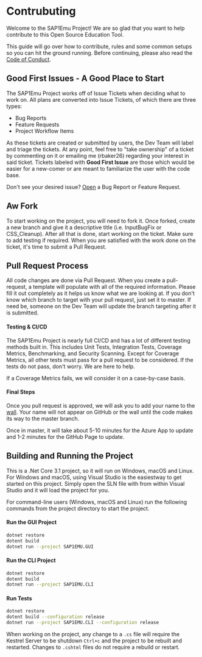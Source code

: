 # Contrubuting 
Welcome to the SAP1Emu Project! We are so glad that you want to help contribute to this Open Source Education Tool.

This guide will go over how to contribute, rules and some common setups so you can hit the ground running.
Before continuing, please also read the [Code of Conduct](CODE_OF_CONDUCT.md).

## Good First Issues - A Good Place to Start

The SAP1Emu Project works off of Issue Tickets when deciding what to work on.  All plans are converted into Issue Tickets, of which there are three types:
* Bug Reports
* Feature Requests 
* Project Workflow Items

As these tickets are created or submitted by users, the Dev Team will label and triage the tickets. At any point, feel free to "take ownership" of a ticket by commenting on it or emailing me (rbaker26) regarding your interest in said ticket. Tickets labeled with **Good First Issue** are those which would be easier for a new-comer or are meant to familiarize the user with the code base. 

Don't see your desired issue? [Open](https://github.com/rbaker26/SAP1EMU/issues/new/choose) a Bug Report or Feature Request.


## Aw Fork
To start working on the project, you will need to fork it.  Once forked, create a new branch and give it a descriptive title (i.e. InputBugFix or CSS_Cleanup). After all that is done, start working on the ticket.  Make sure to add testing if required. When you are satisfied with the work done on the ticket, it's time to submit a Pull Request.


## Pull Request Process
All code changes are done via Pull Request.  When you create a pull-request, a template will populate with all of the required information. Please fill it out completely as it helps us know what we are looking at.  If you don't know which branch to target with your pull request, just set it to master. If need be, someone on the Dev Team will update the branch targeting after it is submitted.  

#### Testing & CI/CD
The SAP1Emu Project is nearly full CI/CD and has a lot of different testing methods built in. This includes Unit Tests, Integration Tests, Coverage Metrics, Benchmarking, and Security Scanning. Except for Coverage Metrics, all other tests must pass for a pull request to be considered.  If the tests do not pass, don't worry. We are here to help. 

If a Coverage Metrics fails, we will consider it on a case-by-case basis.  


#### Final Steps 
Once you pull request is approved, we will ask you to add your name to the [wall](https://sap1emu.net/Home/Contributors).
Your name will not appear on GitHub or the wall until the code makes its way to the master branch.  

Once in master, it will take about 5-10 minutes for the Azure App to update and 1-2 minutes for the GitHub Page to update.



## Building and Running the Project
This is a .Net Core 3.1 project, so it will run on Windows, macOS and Linux. For Windows and macOS, using Visual Studio is the easiestway to get started on this project. Simply open the SLN file with from within Visual Studio and it will load the project for you.

For command-line users (Windows, macOS and Linux) run the following commands from the project directory to start the project.

#### Run the GUI Project
```bash
dotnet restore
dotent build
dotnet run --project SAP1EMU.GUI 
```

#### Run the CLI Project
```bash
dotnet restore
dotent build
dotnet run --project SAP1EMU.CLI
```

#### Run Tests
```bash
dotnet restore
dotent build --configuration release
dotnet run --project SAP1EMU.CLI --configuration release
```

When working on the project, any change to a `.cs` file will require the Kestrel Server to be shutdown `Ctrl+c` and the project to be rebuilt and restarted. Changes to `.cshtml` files do not require a rebuild or restart.
